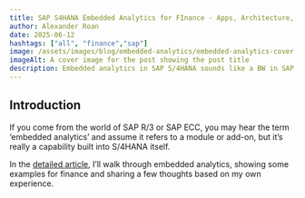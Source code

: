 ```yaml
---
title: SAP S4HANA Embedded Analytics for FInance - Apps, Architecture, and Implementation Tips
author: Alexander Roan
date: 2025-06-12
hashtags: ["all", "finance","sap"]
image: /assets/images/blog/embedded-analytics/embedded-analytics-cover.jpg
imageAlt: A cover image for the post showing the post title
description: Embedded analytics in SAP S/4HANA sounds like a BW in SAP, but it's not. It's a core capability that utilises HANA, the virtual data model and Fiori to blend analytics and transactions in real time. It's part of the core S/4HANA platform. In this post, I explain the architecture, key app types, and how to approach implementation with real examples from finance.
---
```


## Introduction

If you come from the world of SAP R/3 or SAP ECC, you may hear the term ‘embedded analytics’ and assume it refers to a module or add-on, but it’s really a capability built into S/4HANA itself.

In the [detailed article](/projects/sap-embedded-analytics/), I’ll walk through embedded analytics, showing some examples for finance and sharing a few thoughts based on my own experience.
